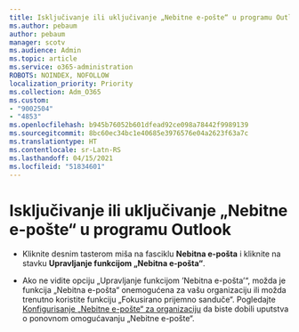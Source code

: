 ```yaml
---
title: Isključivanje ili uključivanje „Nebitne e-pošte“ u programu Outlook
ms.author: pebaum
author: pebaum
manager: scotv
ms.audience: Admin
ms.topic: article
ms.service: o365-administration
ROBOTS: NOINDEX, NOFOLLOW
localization_priority: Priority
ms.collection: Adm_O365
ms.custom:
- "9002504"
- "4853"
ms.openlocfilehash: b945b76052b601dfead92ce098a78442f9989139
ms.sourcegitcommit: 8bc60ec34bc1e40685e3976576e04a2623f63a7c
ms.translationtype: HT
ms.contentlocale: sr-Latn-RS
ms.lasthandoff: 04/15/2021
ms.locfileid: "51834601"
---
```

# <a name="turn-off-or-on-clutter-in-outlook"></a>Isključivanje ili uključivanje „Nebitne e-pošte“ u programu Outlook

- Kliknite desnim tasterom miša na fasciklu **Nebitna e-pošta** i kliknite na stavku **Upravljanje funkcijom „Nebitna e-pošta“**.   

- Ako ne vidite opciju „Upravljanje funkcijom ’Nebitna e-pošta’“, možda je funkcija „Nebitna e-pošta“ onemogućena za vašu organizaciju ili možda trenutno koristite funkciju „Fokusirano prijemno sanduče“. Pogledajte [Konfigurisanje „Nebitne e-pošte“ za organizaciju](https://support.office.com/article/832276bd-d024-47b6-a80a-a6b884907a5b?wt.mc_id=SCL_a9c72a77-1bc4-40e6-ba6d-103c1d1aba4c_AdmHlp) da biste dobili uputstva o ponovnom omogućavanju „Nebitne e-pošte“.
